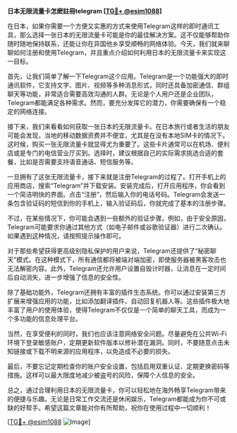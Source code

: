 **日本无限流量卡怎麽註冊telegram [[TG💪+ @esim1088](https://t.me/s/esim1088)]**

在日本，如果你需要一个方便又实惠的方式来使用Telegram这样的即时通讯工具，那么选择一张日本的无限流量卡可能是你的最佳解决方案。这不仅能够帮助你随时随地保持联系，还能让你在异国他乡享受顺畅的网络体验。今天，我们就来聊聊如何注册和使用Telegram，并且重点介绍如何利用日本的无限流量卡来实现这一目标。

首先，让我们简单了解一下Telegram这个应用。Telegram是一个功能强大的即时通讯软件，它支持文字、图片、视频等多种消息形式，同时还具备加密通信、群组聊天等功能，非常适合需要高效沟通的人群。无论是个人用户还是企业团队，Telegram都能满足各种需求。然而，要充分发挥它的潜力，你需要确保有一个稳定的网络连接。

接下来，我们来看看如何获取一张日本的无限流量卡。在日本旅行或者生活的朋友可能会发现，当地的移动数据资费并不便宜，尤其是在没有本地SIM卡的情况下。这时候，购买一张无限流量卡就显得尤为重要了。这些卡片通常可以在机场、便利店或是专门的电信营业厅买到。选择时，建议根据自己的实际需求挑选合适的套餐，比如是否需要支持语音通话、短信服务等。

一旦拥有了这张无限流量卡，接下来就是注册Telegram的过程了。打开手机上的应用商店，搜索“Telegram”并下载安装。安装完成后，打开应用程序，你会看到一个简洁明快的界面。点击“注册”，然后输入你的电话号码。Telegram会发送一条包含验证码的短信到你的手机上，输入验证码后，你就完成了基本的注册步骤。

不过，在某些情况下，你可能会遇到一些额外的验证步骤。例如，由于安全原因，Telegram可能要求你通过其他方式（如电子邮件或谷歌验证器）进行二次确认。如果遇到这种情况，请按照提示操作即可。

对于那些希望获得更高级别隐私保护的用户来说，Telegram还提供了“秘密聊天”模式。在这种模式下，所有通信都将被端对端加密，即使服务器被黑客攻击也无法解密内容。此外，Telegram还允许用户设置自毁计时器，让消息在一定时间后自动消失，进一步增强了信息的安全性。

除了基础功能外，Telegram还拥有丰富的插件生态系统。你可以通过安装第三方扩展来增强应用的功能，比如添加翻译插件、自动回复机器人等。这些插件极大地丰富了用户的使用体验，使得Telegram不仅仅是一个简单的聊天工具，而成为一个多功能的信息处理平台。

当然，在享受便利的同时，我们也应该注意网络安全问题。尽量避免在公共Wi-Fi环境下登录敏感账户，定期更新软件版本以修补潜在漏洞。同时，不要随意点击未知链接或下载不明来源的应用程序，以免造成不必要的损失。

最后，不要忘记定期检查你的账户安全设置，包括启用双重认证、定期更换密码等措施。这样可以最大限度地减少被盗号的风险，保障个人信息的安全。

总之，通过合理利用日本的无限流量卡，你可以轻松地在海外畅享Telegram带来的便捷与乐趣。无论是日常工作交流还是休闲娱乐，Telegram都能成为你不可或缺的好帮手。希望这篇文章能对你有所帮助，祝你在使用过程中一切顺利！

[[TG💪+ @esim1088](https://t.me/s/esim1088) ![Image](https://i.postimg.cc/4NQfJmqS/Snipaste-2025-05-13-00-14-12.png)]